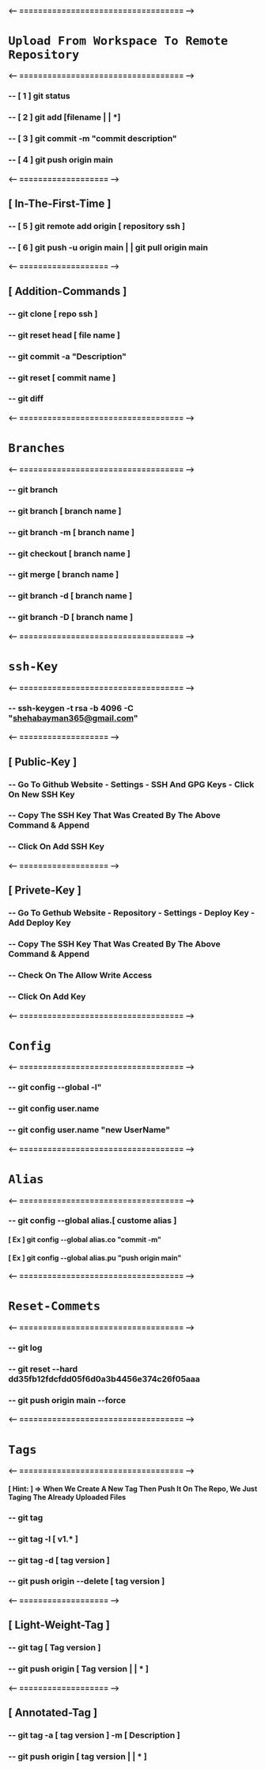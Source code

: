 <a href="https://cms-tc.pbskids.org/xavierriddlewebsite/resources/assets/img/xavier-tablet.png" align="center"></a>
#### <-- =================================== -->

# `Upload From Workspace To Remote Repository`

#### <-- =================================== -->

### -- [ 1 ] git status <!-- fetch all the files thats not in the stage -->

### -- [ 2 ] git add [filename | | *] <!-- upload all the files from the workspace to the local stage -->

### -- [ 3 ] git commit -m "commit description" <!-- upload all the files from the local stage to the local Repository -->

### -- [ 4 ] git push origin main <!-- push all the files from the local stage to the remote server -->

#### <-- =================== -->

## [ In-The-First-Time ]

### -- [ 5 ] git remote add origin [ repository ssh ] <!-- connect my local repository with the remote repository -->

### -- [ 6 ] git push -u origin main | | git pull origin main <!-- get all files from the remote repo to the local repo-->

#### <-- =================== -->

## [ Addition-Commands ]

### -- git clone [ repo ssh ] <!-- Get The All The Files From The Remote Repository To The Workspace Directly -->

### -- git reset head [ file name ] <!-- Delete Any File From The Local Stage -->

### -- git commit -a "Description" <!-- Upload All The Files From The Workspace To The Local Repository Directly -->

### -- git reset [ commit name ] <!-- Restore The Files From The Local Repository To The Workspace Directly -->

### -- git diff <!-- Fetch The Different Between The Files In The Remote Repository & The Local Repository  -->

#### <-- =================================== -->

# `Branches`

#### <-- =================================== -->

### -- git branch <!-- fetch all branches -->

### -- git branch [ branch name ] <!--  create a new branch -->

### -- git branch -m [ branch name ] <!-- change the current branch name -->

### -- git checkout [ branch name ] <!-- create / switch to other branch -->

### -- git merge [ branch name ] <!-- Merge The Branch name With The Current Branch -->

### -- git branch -d [ branch name ] <!-- delete The Branch If Doesn't Have An Edits -->

### -- git branch -D [ branch name ] <!-- Force Delete The Branch -->

#### <-- =================================== -->

# `ssh-Key`

#### <-- =================================== -->

### -- ssh-keygen -t rsa -b 4096 -C "shehabayman365@gmail.com" <!-- Create A New SSH Key -->

#### <-- =================== -->

## [ Public-Key ]

### -- Go To Github Website - Settings - SSH And GPG Keys - Click On New SSH Key

### -- Copy The SSH Key That Was Created By The Above Command & Append

### -- Click On Add SSH Key

#### <-- =================== -->

## [ Privete-Key ]

### -- Go To Gethub Website - Repository - Settings - Deploy Key - Add Deploy Key

### -- Copy The SSH Key That Was Created By The Above Command & Append

### -- Check On The Allow Write Access

### -- Click On Add Key

#### <-- =================================== -->

# `Config`

#### <-- =================================== -->

### -- git config --global -l" <!-- Get All Configs -->

### -- git config user.name <!-- Get Username -->

### -- git config user.name "new UserName" <!-- Set Username -->

#### <-- =================================== -->

# `Alias`

#### <-- =================================== -->

### -- git config --global alias.[ custome alias ] <Aliased-Command> <!-- Just Using With Git Commands -->

#### [ Ex ] git config --global alias.co "commit -m"

#### [ Ex ] git config --global alias.pu "push origin main"

#### <-- =================================== -->

# `Reset-Commets`

#### <-- =================================== -->

### -- git log <!-- Get Log With All Logs -->

<!-- If The Logs Are:
    [ 1 ] 5ae0c3f5822dc66471ebeda9ddd5230a6f2ee64a (HEAD -> main, origin/main, origin/HEAD)
    [ 2 ] dd35fb12fdcfdd05f6d0a3b4456e374c26f05aaa
    [ 3 ] 2ee3c5fef3145c716628506a522cb3ab5861768b
    [ 4 ] 796fde76ea0fa8ccb2bde1601e39ab676b991fd6

    And I Want To Delete The First Commit So I Will Using this Command Below
-->

### -- git reset --hard dd35fb12fdcfdd05f6d0a3b4456e374c26f05aaa <!-- Using The Second Commit Id To Delete The First Commit -->

### -- git push origin main --force <!-- Upload The New Local Repository On The Remote Repository  -->

#### <-- =================================== -->

# `Tags`

#### <-- =================================== -->

#### [ Hint: ] => When We Create A New Tag Then Push It On The Repo, We Just Taging The Already Uploaded Files

### -- git tag <!-- Fetch All Tags In The Repository -->

### -- git tag -l [ v1.* ] <!-- Return List With All The Version 1 Tags -->

### -- git tag -d [ tag version ] <!-- Delete The Tag From The Local Repository -->

### -- git push origin --delete [ tag version ] <!-- Delete The Tag From The Remote Repository -->

#### <-- =================== -->

## [ Light-Weight-Tag ] <!-- Get The Tag Description From The Last Commit On The Remote Repository -->

### -- git tag [ Tag version ] <!-- Create A New Tag -->

### -- git push origin [ Tag version | | * ] <!-- Upload The Tag On The Remote Repository -->

#### <-- =================== -->

## [ Annotated-Tag ] <!-- Get The Tag Description Manually -->

### -- git tag -a [ tag version ] -m [ Description ] <!-- Create A New Tag -->

### -- git push origin [ tag version | | * ] <!-- Upload The Tag On The Remote Repository -->
